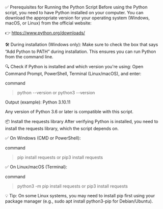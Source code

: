 ✅ Prerequisites for Running the Python Script
Before using the Python script, you need to have Python installed on your computer.
You can download the appropriate version for your operating system (Windows, macOS, or Linux) from the official website:

👉 https://www.python.org/downloads/

🛠️ During installation (Windows only):
Make sure to check the box that says “Add Python to PATH” during installation.
This ensures you can run Python from the command line.

🔍 Check if Python is installed and which version you're using:
Open Command Prompt, PowerShell, Terminal (Linux/macOS), and enter:

command
>python --version 
or 
>python3 --version

Output (example): Python 3.10.11

Any version of Python 3.6 or later is compatible with this script.


📦 Install the requests library
After verifying Python is installed, you need to install the requests library, which the script depends on.

✅ On Windows (CMD or PowerShell):

command
>pip install requests 
or 
>pip3 install requests

✅ On Linux/macOS (Terminal):

command
>python3 -m pip install requests
or 
>pip3 install requests

💡 Tip: On some Linux systems, you may need to install pip first using your package manager (e.g., sudo apt install python3-pip for Debian/Ubuntu).
